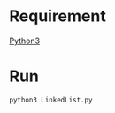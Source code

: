 # Requirement

[Python3](https://www.python.org/download/releases/3.0/) 

# Run

```bash
python3 LinkedList.py
```